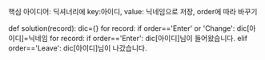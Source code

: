 핵심 아이디어: 딕셔너리에 key:아이디, value: 닉네임으로 저장, order에 따라 바꾸기

def solution(record):
    dic={}
    for record:
        if order=='Enter' or 'Change':
            dic[아이디]=닉네임
    for record:
        if order=='Enter':
            dic[아이디]님이 들어왔습니다.
        elif order=='Leave':
            dic[아이디]님이 나갔습니다.